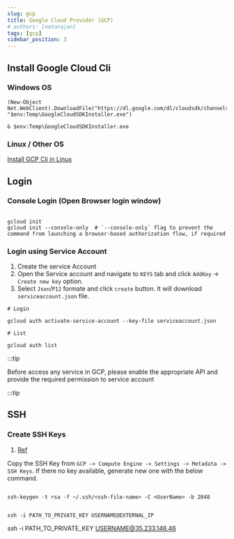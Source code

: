 ```yaml
---
slug: gcp
title: Google Cloud Provider (GCP)
# authors: [natarajan]
tags: [gcp]
sidebar_position: 3
---
```


## Install Google Cloud Cli



### Windows OS

```shell title="Run in Powershell"
(New-Object Net.WebClient).DownloadFile("https://dl.google.com/dl/cloudsdk/channels/rapid/GoogleCloudSDKInstaller.exe", "$env:Temp\GoogleCloudSDKInstaller.exe")

& $env:Temp\GoogleCloudSDKInstaller.exe
```

### Linux / Other OS

[Install GCP Cli in Linux](https://cloud.google.com/sdk/docs/install#linux)


## Login

### Console Login (Open Browser login window)
```shell

gcloud init 
gcloud init --console-only  # `--console-only` flag to prevent the command from launching a browser-based authorization flow, if required

```

### Login using Service Account

1. Create the service Account
2. Open the Service account and navigate to `KEYS` tab and click `AddKey` -> `Create new key` option.
3. Select `Json`/`P12` formate and click `create` button. It will download `serviceaccount.json` file.

```shell
# Login

gcloud auth activate-service-account --key-file serviceaccount.json

# List

gcloud auth list
```

:::tip

Before access any service in GCP, please enable the appropriate API and provide the required permission to service account

:::tip

## SSH

### Create SSH Keys

1. [Ref](https://cloud.google.com/compute/docs/connect/create-ssh-keys)

Copy the SSH Key from `GCP -> Compute Engine -> Settings -> Metadata -> SSH Keys`. If there no key available, generate new one with the below command.

```shell title="Generate SSH key"

ssh-keygen -t rsa -f ~/.ssh/<ssh-file-name> -C <UserName> -b 2048

```



```shell title="SSH Login"

ssh -i PATH_TO_PRIVATE_KEY USERNAME@EXTERNAL_IP

```

ssh -i PATH_TO_PRIVATE_KEY USERNAME@35.233.146.46
